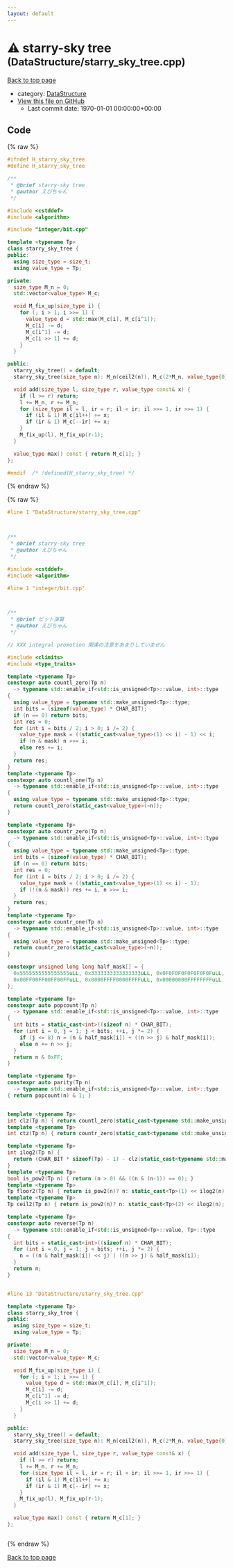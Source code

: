 ```yaml
---
layout: default
---
```


<!-- mathjax config similar to math.stackexchange -->
<script type="text/javascript" async
  src="https://cdnjs.cloudflare.com/ajax/libs/mathjax/2.7.5/MathJax.js?config=TeX-MML-AM_CHTML">
</script>
<script type="text/x-mathjax-config">
  MathJax.Hub.Config({
    TeX: { equationNumbers: { autoNumber: "AMS" }},
    tex2jax: {
      inlineMath: [ ['$','$'] ],
      processEscapes: true
    },
    "HTML-CSS": { matchFontHeight: false },
    displayAlign: "left",
    displayIndent: "2em"
  });
</script>

<script type="text/javascript" src="https://cdnjs.cloudflare.com/ajax/libs/jquery/3.4.1/jquery.min.js"></script>
<script src="https://cdn.jsdelivr.net/npm/jquery-balloon-js@1.1.2/jquery.balloon.min.js" integrity="sha256-ZEYs9VrgAeNuPvs15E39OsyOJaIkXEEt10fzxJ20+2I=" crossorigin="anonymous"></script>
<script type="text/javascript" src="../../assets/js/copy-button.js"></script>
<link rel="stylesheet" href="../../assets/css/copy-button.css" />


# :warning: starry-sky tree <small>(DataStructure/starry_sky_tree.cpp)</small>

<a href="../../index.html">Back to top page</a>

* category: <a href="../../index.html#5e248f107086635fddcead5bf28943fc">DataStructure</a>
* <a href="{{ site.github.repository_url }}/blob/master/DataStructure/starry_sky_tree.cpp">View this file on GitHub</a>
    - Last commit date: 1970-01-01 00:00:00+00:00




## Code

<a id="unbundled"></a>
{% raw %}
```cpp
#ifndef H_starry_sky_tree
#define H_starry_sky_tree

/**
 * @brief starry-sky tree
 * @author えびちゃん
 */

#include <cstddef>
#include <algorithm>

#include "integer/bit.cpp"

template <typename Tp>
class starry_sky_tree {
public:
  using size_type = size_t;
  using value_type = Tp;

private:
  size_type M_n = 0;
  std::vector<value_type> M_c;

  void M_fix_up(size_type i) {
    for (; i > 1; i >>= 1) {
      value_type d = std::max(M_c[i], M_c[i^1]);
      M_c[i] -= d;
      M_c[i^1] -= d;
      M_c[i >> 1] += d;
    }
  }

public:
  starry_sky_tree() = default;
  starry_sky_tree(size_type n): M_n(ceil2(n)), M_c(2*M_n, value_type{0}) {}

  void add(size_type l, size_type r, value_type const& x) {
    if (l >= r) return;
    l += M_n, r += M_n;
    for (size_type il = l, ir = r; il < ir; il >>= 1, ir >>= 1) {
      if (il & 1) M_c[il++] += x;
      if (ir & 1) M_c[--ir] += x;
    }
    M_fix_up(l), M_fix_up(r-1);
  }

  value_type max() const { return M_c[1]; }
};

#endif  /* !defined(H_starry_sky_tree) */

```
{% endraw %}

<a id="bundled"></a>
{% raw %}
```cpp
#line 1 "DataStructure/starry_sky_tree.cpp"



/**
 * @brief starry-sky tree
 * @author えびちゃん
 */

#include <cstddef>
#include <algorithm>

#line 1 "integer/bit.cpp"



/** 
 * @brief ビット演算
 * @author えびちゃん
 */

// XXX integral promotion 関連の注意をあまりしていません

#include <climits>
#include <type_traits>

template <typename Tp>
constexpr auto countl_zero(Tp n)
  -> typename std::enable_if<std::is_unsigned<Tp>::value, int>::type
{
  using value_type = typename std::make_unsigned<Tp>::type;
  int bits = (sizeof(value_type) * CHAR_BIT);
  if (n == 0) return bits;
  int res = 0;
  for (int i = bits / 2; i > 0; i /= 2) {
    value_type mask = ((static_cast<value_type>(1) << i) - 1) << i;
    if (n & mask) n >>= i;
    else res += i;
  }
  return res;
}
template <typename Tp>
constexpr auto countl_one(Tp n)
  -> typename std::enable_if<std::is_unsigned<Tp>::value, int>::type
{
  using value_type = typename std::make_unsigned<Tp>::type;
  return countl_zero(static_cast<value_type>(~n));
}

template <typename Tp>
constexpr auto countr_zero(Tp n)
  -> typename std::enable_if<std::is_unsigned<Tp>::value, int>::type
{
  using value_type = typename std::make_unsigned<Tp>::type;
  int bits = (sizeof(value_type) * CHAR_BIT);
  if (n == 0) return bits;
  int res = 0;
  for (int i = bits / 2; i > 0; i /= 2) {
    value_type mask = ((static_cast<value_type>(1) << i) - 1);
    if (!(n & mask)) res += i, n >>= i;
  }
  return res;
}
template <typename Tp>
constexpr auto countr_one(Tp n)
  -> typename std::enable_if<std::is_unsigned<Tp>::value, int>::type
{
  using value_type = typename std::make_unsigned<Tp>::type;
  return countr_zero(static_cast<value_type>(~n));
}

constexpr unsigned long long half_mask[] = {
  0x5555555555555555uLL, 0x3333333333333333uLL, 0x0F0F0F0F0F0F0F0FuLL,
  0x00FF00FF00FF00FFuLL, 0x0000FFFF0000FFFFuLL, 0x00000000FFFFFFFFuLL
};

template <typename Tp>
constexpr auto popcount(Tp n)
  -> typename std::enable_if<std::is_unsigned<Tp>::value, int>::type
{
  int bits = static_cast<int>((sizeof n) * CHAR_BIT);
  for (int i = 0, j = 1; j < bits; ++i, j *= 2) {
    if (j <= 8) n = (n & half_mask[i]) + ((n >> j) & half_mask[i]);
    else n += n >> j;
  }
  return n & 0xFF;
}

template <typename Tp>
constexpr auto parity(Tp n)
  -> typename std::enable_if<std::is_unsigned<Tp>::value, int>::type
{ return popcount(n) & 1; }


template <typename Tp>
int clz(Tp n) { return countl_zero(static_cast<typename std::make_unsigned<Tp>::type>(n)); }
template <typename Tp>
int ctz(Tp n) { return countr_zero(static_cast<typename std::make_unsigned<Tp>::type>(n)); }

template <typename Tp>
int ilog2(Tp n) {
  return (CHAR_BIT * sizeof(Tp) - 1) - clz(static_cast<typename std::make_unsigned<Tp>::type>(n));
}
template <typename Tp>
bool is_pow2(Tp n) { return (n > 0) && ((n & (n-1)) == 0); }
template <typename Tp>
Tp floor2(Tp n) { return is_pow2(n)? n: static_cast<Tp>(1) << ilog2(n); }
template <typename Tp>
Tp ceil2(Tp n) { return is_pow2(n)? n: static_cast<Tp>(2) << ilog2(n); }

template <typename Tp>
constexpr auto reverse(Tp n)
  -> typename std::enable_if<std::is_unsigned<Tp>::value, Tp>::type
{
  int bits = static_cast<int>((sizeof n) * CHAR_BIT);
  for (int i = 0, j = 1; j < bits; ++i, j *= 2) {
    n = ((n & half_mask[i]) << j) | ((n >> j) & half_mask[i]);
  }
  return n;
}


#line 13 "DataStructure/starry_sky_tree.cpp"

template <typename Tp>
class starry_sky_tree {
public:
  using size_type = size_t;
  using value_type = Tp;

private:
  size_type M_n = 0;
  std::vector<value_type> M_c;

  void M_fix_up(size_type i) {
    for (; i > 1; i >>= 1) {
      value_type d = std::max(M_c[i], M_c[i^1]);
      M_c[i] -= d;
      M_c[i^1] -= d;
      M_c[i >> 1] += d;
    }
  }

public:
  starry_sky_tree() = default;
  starry_sky_tree(size_type n): M_n(ceil2(n)), M_c(2*M_n, value_type{0}) {}

  void add(size_type l, size_type r, value_type const& x) {
    if (l >= r) return;
    l += M_n, r += M_n;
    for (size_type il = l, ir = r; il < ir; il >>= 1, ir >>= 1) {
      if (il & 1) M_c[il++] += x;
      if (ir & 1) M_c[--ir] += x;
    }
    M_fix_up(l), M_fix_up(r-1);
  }

  value_type max() const { return M_c[1]; }
};



```
{% endraw %}

<a href="../../index.html">Back to top page</a>

